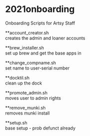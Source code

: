 # 2021onboarding  
Onboarding Scripts for Artsy Staff  
    
**account_creator.sh  
  creates the admin and loaner accounts  
    
**brew_installer.sh  
  set up brew and get the base apps in  
    
**change_compname.sh  
  set name to user-serial number  
    
**docktil.sh  
  clean up the dock   
    
**promote_admin.sh  
  moves user to admin rights  
    
**remove_munki.sh  
  removes munki install  
    
**setup.sh  
  base setup - prob defunct already  
    
